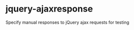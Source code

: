 jquery-ajaxresponse
===================

Specify manual responses to jQuery ajax requests for testing
